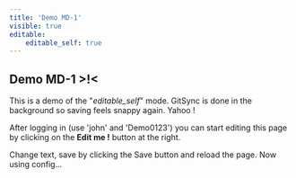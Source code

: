 ```yaml
---
title: 'Demo MD-1'
visible: true
editable:
    editable_self: true
---
```


## Demo MD-1 &gt;!&lt;

This is a demo of the "<i>editable_self</i>" mode. GitSync is done in the background so saving feels snappy again. Yahoo !

After logging in (use 'john' and 'Demo0123') you can start editing this page by clicking on the <b>Edit me !</b> button at the right.

Change text, save by clicking the Save button and reload the page.
Now using config...